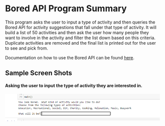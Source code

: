 # Bored API Program Summary

This program asks the user to input a type of activity and then queries the Bored API for activity suggestions that fall under that type of activity.  It will build a list of 50 activities and then ask the user how many people they want to involve in the activity and filter the list down based on this criteria.  Duplicate activities are removed and the final list is printed out for the user to see and pick from.

Documentation on how to use the Bored API can be found [here](https://www.boredapi.com/documentation).

## Sample Screen Shots
#### Asking the user to input the type of activity they are interested in.
![Insert Image](ActivityTypeInput.PNG)
